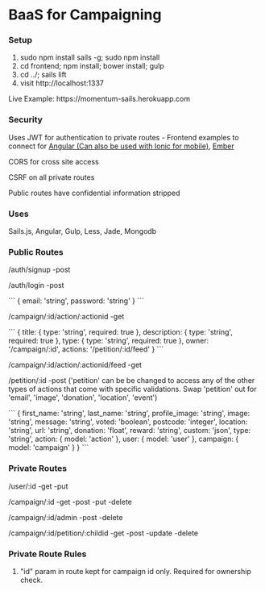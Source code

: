 <h1>BaaS for Campaigning</h1>

<h3>Setup</h3>
<ol>
<li>sudo npm install sails -g; sudo npm install</li>
<li>cd frontend; npm install; bower install; gulp</li>
<li>cd ../; sails lift</li>
<li>visit http://localhost:1337</li>
</ol>

<p>Live Example: https://momentum-sails.herokuapp.com</p>

<h3>Security</h3>
<p>Uses JWT for authentication to private routes - Frontend examples to connect for <a href="https://github.com/sahat/satellizer">Angular (Can also be used with Ionic for mobile)</a>, <a href="https://github.com/jpadilla/ember-cli-simple-auth-token">Ember</a></p>
<p>CORS for cross site access</p>
<p>CSRF on all private routes</p>
<p>Public routes have confidential information stripped</p>

<h3>Uses</h3>
<p>Sails.js, Angular, Gulp, Less, Jade, Mongodb</p>

<h3>Public Routes</h3>
<p>/auth/signup -post</p>
<p>/auth/login -post</p>
```
{
	email: 'string',
	password: 'string'
}
```
<p>/campaign/:id/action/:actionid -get</p>
```
{
	title: {
		type: 'string',
		required: true
	},
	description: {
		type: 'string',
		required: true
	},
	type: {
		type: 'string',
		required: true
	},
	owner: '/campaign/:id',
	actions: '/petition/:id/feed'
}
```
<p>/campaign/:id/action/:actionid/feed -get</p>
<p>/petition/:id -post ('petition' can be be changed to access any of the other types of actions that come with specific validations. Swap 'petition' out for 'email', 'image', 'donation', 'location', 'event')</p>
```
{
    first_name: 'string',
    last_name: 'string',
    profile_image: 'string',
    image: 'string',
    message: 'string',
    voted: 'boolean',
    postcode: 'integer',
    location: 'string',
    url: 'string',
    donation: 'float',
    reward: 'string',
    custom: 'json',
    type: 'string',
    action: {
      model: 'action'
    },
    user: {
      model: 'user'
    },
    campaign: {
      model: 'campaign' 
    }
}
```
<!-- <p>/petition/:id/feed -get</p>
```
{
	count: 'integer',
	actions: [
		{
		  	first_name: 'string',
		    last_name: 'string',
		    profile: 'string',
		   	image: 'string',
		    postcode: 'integer',
		    location: ['latitude', 'longditude'](array) or 'ip address'(string),
    		custom: 'json'
		    petition: '/petition/:id'
		}
	]
}
``` -->
<h3>Private Routes</h3>
<p>/user/:id -get -put</p>
<p>/campaign/:id -get -post -put -delete</p>
<p>/campaign/:id/admin -post -delete</p>
<p>/campaign/:id/petition/:childid -get -post -update -delete</p>

<h3>Private Route Rules</h3>
<ol>
<li>"id" param in route kept for campaign id only. Required for ownership check.</li>
</ol>


